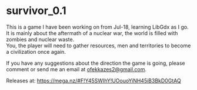 # survivor_0.1

This is a game I have been working on from Jul-18, learning LibGdx as I go. <br />
It is mainly about the aftermath of a nuclear war, the world is filled with zombies and nuclear waste. <br />
You, the player will need to gather resources, men and territories to become a civilization once again.

If you have any suggestions about the direction the game is going, please comment or send me an email at ofekkazes2@gmail.com.<br />

Releases at:
https://mega.nz/#F!Y45SWIhY!UOouoYiNH45iB3BkD0GtAQ
